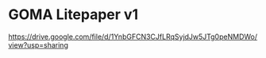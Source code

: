 # GOMA Litepaper v1
https://drive.google.com/file/d/1YnbGFCN3CJfLRqSyjdJw5JTg0peNMDWo/view?usp=sharing
